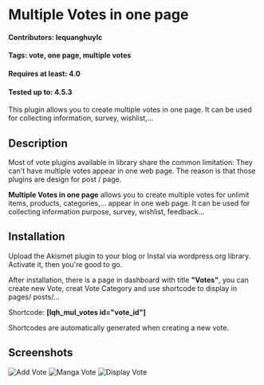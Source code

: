 # Multiple Votes in one page
#### Contributors: lequanghuylc
#### Tags: vote, one page, multiple votes
#### Requires at least: 4.0
#### Tested up to: 4.5.3

This plugin allows you to create multiple votes in one page. It can be used for collecting information, survey, wishlist,... 

## Description
Most of vote plugins available in library share the common limitation: They can\'t have multiple votes appear in one web page. The reason is that those plugins are design for post / page.

__Multiple Votes in one page__ allows you to create multiple votes for unlimit items, products, categories,... appear in one web page. It can be used for collecting information purpose, survey, wishlist, feedback...


## Installation
Upload the Akismet plugin to your blog or Instal via wordpress.org library. Activate it, then you're good to go.

After installation, there is a page in dashboard with title __"Votes"__, you can create new Vote, creat Vote Category and use shortcode to display in pages/ posts/...

Shortcode:
__[lqh_mul_votes id="vote_id"]__

Shortcodes are automatically generated when creating a new vote.

## Screenshots
![Add Vote](https://s5.postimg.org/va1uo67fb/image.png)
![Manga Vote](https://s5.postimg.org/a1o66qsyf/image.png)
![Display Vote](https://s5.postimg.org/af22q9d7b/image.png)